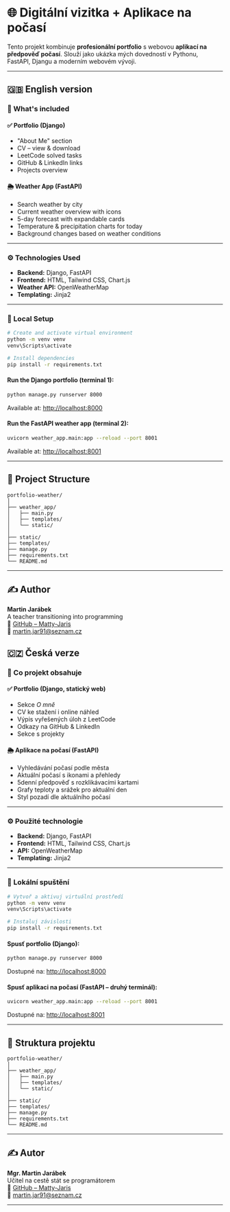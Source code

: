 # 🌐 Digitální vizitka + Aplikace na počasí

Tento projekt kombinuje **profesionální portfolio** s webovou **aplikací na předpověď počasí**. Slouží jako ukázka mých dovedností v Pythonu, FastAPI, Djangu a moderním webovém vývoji.

---

## 🇬🇧 English version

### 🧩 What's included

#### ✅ Portfolio (Django)
- "About Me" section
- CV – view & download
- LeetCode solved tasks
- GitHub & LinkedIn links
- Projects overview

#### 🌦️ Weather App (FastAPI)
- Search weather by city
- Current weather overview with icons
- 5-day forecast with expandable cards
- Temperature & precipitation charts for today
- Background changes based on weather conditions

---

### ⚙️ Technologies Used

- **Backend:** Django, FastAPI
- **Frontend:** HTML, Tailwind CSS, Chart.js
- **Weather API:** OpenWeatherMap
- **Templating:** Jinja2

---

### 🚀 Local Setup

```bash
# Create and activate virtual environment
python -m venv venv
venv\Scripts\activate

# Install dependencies
pip install -r requirements.txt
```

#### Run the Django portfolio (terminal 1):

```bash
python manage.py runserver 8000
```

Available at: [http://localhost:8000](http://localhost:8000)

#### Run the FastAPI weather app (terminal 2):

```bash
uvicorn weather_app.main:app --reload --port 8001
```

Available at: [http://localhost:8001](http://localhost:8001)

---

## 📁 Project Structure

```
portfolio-weather/
│
├── weather_app/
│   ├── main.py
│   ├── templates/
│   └── static/
│
├── static/
├── templates/
├── manage.py
├── requirements.txt
└── README.md
```

---

## ✍️ Author

**Martin Jarábek**  
A teacher transitioning into programming  
🔗 [GitHub – Matty-Jaris](https://github.com/Matty-Jaris)  
📧 martin.jar91@seznam.cz

## 🇨🇿 Česká verze

### 🧩 Co projekt obsahuje

#### ✅ Portfolio (Django, statický web)
- Sekce *O mně*
- CV ke stažení i online náhled
- Výpis vyřešených úloh z LeetCode
- Odkazy na GitHub & LinkedIn
- Sekce s projekty

#### 🌦️ Aplikace na počasí (FastAPI)
- Vyhledávání počasí podle města
- Aktuální počasí s ikonami a přehledy
- 5denní předpověď s rozklikávacími kartami
- Grafy teploty a srážek pro aktuální den
- Styl pozadí dle aktuálního počasí

---

### ⚙️ Použité technologie

- **Backend:** Django, FastAPI
- **Frontend:** HTML, Tailwind CSS, Chart.js
- **API:** OpenWeatherMap
- **Templating:** Jinja2

---

### 🚀 Lokální spuštění

```bash
# Vytvoř a aktivuj virtuální prostředí
python -m venv venv
venv\Scripts\activate

# Instaluj závislosti
pip install -r requirements.txt
```

#### Spusť portfolio (Django):

```bash
python manage.py runserver 8000
```

Dostupné na: [http://localhost:8000](http://localhost:8000)

#### Spusť aplikaci na počasí (FastAPI – druhý terminál):

```bash
uvicorn weather_app.main:app --reload --port 8001
```

Dostupné na: [http://localhost:8001](http://localhost:8001)

---

## 📁 Struktura projektu

```
portfolio-weather/
│
├── weather_app/
│   ├── main.py
│   ├── templates/
│   └── static/
│
├── static/
├── templates/
├── manage.py
├── requirements.txt
└── README.md
```

---

## ✍️ Autor

**Mgr. Martin Jarábek**  
Učitel na cestě stát se programátorem  
🔗 [GitHub – Matty-Jaris](https://github.com/Matty-Jaris)  
📧 martin.jar91@seznam.cz

---

